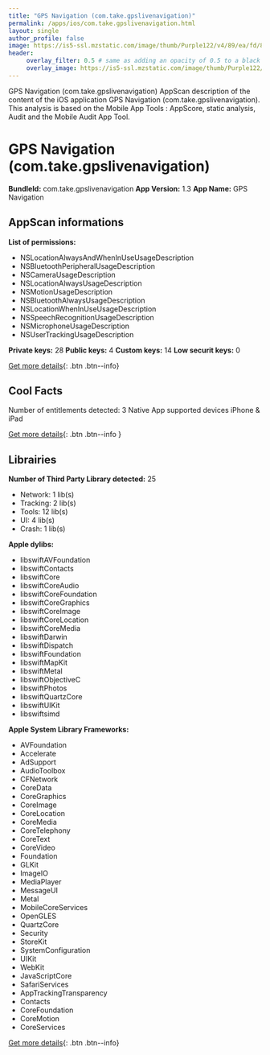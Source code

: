 ```yaml
---
title: "GPS Navigation (com.take.gpslivenavigation)"
permalink: /apps/ios/com.take.gpslivenavigation.html
layout: single
author_profile: false
image: https://is5-ssl.mzstatic.com/image/thumb/Purple122/v4/89/ea/fd/89eafd45-0b8d-cf21-756b-97cc7a9f400c/AppIcon-0-0-1x_U007emarketing-0-0-0-10-0-0-sRGB-0-0-0-GLES2_U002c0-512MB-85-220-0-0.png/512x512bb.jpg
header: 
     overlay_filter: 0.5 # same as adding an opacity of 0.5 to a black background
     overlay_image: https://is5-ssl.mzstatic.com/image/thumb/Purple122/v4/89/ea/fd/89eafd45-0b8d-cf21-756b-97cc7a9f400c/AppIcon-0-0-1x_U007emarketing-0-0-0-10-0-0-sRGB-0-0-0-GLES2_U002c0-512MB-85-220-0-0.png/512x512bb.jpg
---
```

GPS Navigation (com.take.gpslivenavigation) AppScan description of the content of the iOS application GPS Navigation (com.take.gpslivenavigation). This analysis is based on the Mobile App Tools : AppScore, static analysis, Audit and the Mobile Audit App Tool.

# GPS Navigation (com.take.gpslivenavigation)

**BundleId:** com.take.gpslivenavigation
**App Version:** 1.3
**App Name:** GPS Navigation


## AppScan informations 

**List of permissions:** 
- NSLocationAlwaysAndWhenInUseUsageDescription
- NSBluetoothPeripheralUsageDescription
- NSCameraUsageDescription
- NSLocationAlwaysUsageDescription
- NSMotionUsageDescription
- NSBluetoothAlwaysUsageDescription
- NSLocationWhenInUseUsageDescription
- NSSpeechRecognitionUsageDescription
- NSMicrophoneUsageDescription
- NSUserTrackingUsageDescription
  
  
**Private keys:** 28
**Public keys:** 4
**Custom keys:** 14
**Low securit keys:** 0
  
[Get more details](/pricing.html){: .btn .btn--info}

## Cool Facts

Number of entitlements detected: 3
Native App
supported devices iPhone & iPad
  
[Get more details](/pricing.html){: .btn .btn--info }

## Librairies 
**Number of Third Party Library detected:** 25
- Network: 1 lib(s)
- Tracking: 2 lib(s)
- Tools: 12 lib(s)
- UI: 4 lib(s)
- Crash: 1 lib(s)


**Apple dylibs:**
- libswiftAVFoundation
- libswiftContacts
- libswiftCore
- libswiftCoreAudio
- libswiftCoreFoundation
- libswiftCoreGraphics
- libswiftCoreImage
- libswiftCoreLocation
- libswiftCoreMedia
- libswiftDarwin
- libswiftDispatch
- libswiftFoundation
- libswiftMapKit
- libswiftMetal
- libswiftObjectiveC
- libswiftPhotos
- libswiftQuartzCore
- libswiftUIKit
- libswiftsimd


**Apple System Library Frameworks:**
- AVFoundation
- Accelerate
- AdSupport
- AudioToolbox
- CFNetwork
- CoreData
- CoreGraphics
- CoreImage
- CoreLocation
- CoreMedia
- CoreTelephony
- CoreText
- CoreVideo
- Foundation
- GLKit
- ImageIO
- MediaPlayer
- MessageUI
- Metal
- MobileCoreServices
- OpenGLES
- QuartzCore
- Security
- StoreKit
- SystemConfiguration
- UIKit
- WebKit
- JavaScriptCore
- SafariServices
- AppTrackingTransparency
- Contacts
- CoreFoundation
- CoreMotion
- CoreServices


  
[Get more details](/pricing.html){: .btn .btn--info}

